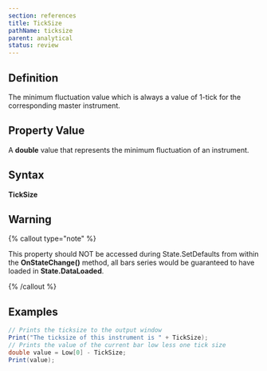 ```yaml
---
section: references
title: TickSize
pathName: ticksize
parent: analytical
status: review
---
```


## Definition

The minimum fluctuation value which is always a value of 1-tick for the corresponding master instrument.

## Property Value

A **double** value that represents the minimum fluctuation of an instrument.

## Syntax

**TickSize**

## Warning

{% callout type="note" %}

This property should NOT be accessed during State.SetDefaults from within the **OnStateChange()** method, all bars series would be guaranteed to have loaded in **State.DataLoaded**.

{% /callout %}

## Examples

```csharp
// Prints the ticksize to the output window
Print("The ticksize of this instrument is " + TickSize);
// Prints the value of the current bar low less one tick size
double value = Low[0] - TickSize;
Print(value);
```
